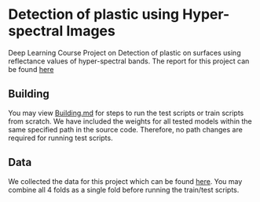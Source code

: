 # Detection of plastic using Hyper-spectral Images
Deep Learning Course Project on Detection of  plastic on surfaces using reflectance values of hyper-spectral bands. The report for this project can be found <a href="https://github.com/Deceptrax123/Plastic-Detection-using-Reflectance-Images-of-Hyperspectral-Bands/blob/Main/deep_learning_report.pdf">here</a>

## Building
You may view <a href="https://github.com/Deceptrax123/Plastic-Detection-using-Reflectance-Images-of-Hyperspectral-Bands/blob/Main/BUILDING.md">Building.md</a> for steps to run the test scripts or train scripts from scratch. We have included the weights for all tested models within the same specified path in the source code. Therefore, no path changes are required for running test scripts.

## Data
We collected the data for this project which can be found <a href="https://drive.google.com/drive/folders/1Q2_CAj3QjnvgVoTAN9JjOVqS3_BDlvBR?usp=sharing">here</a>. You may combine all 4 folds as a single fold before running the train/test scripts.
